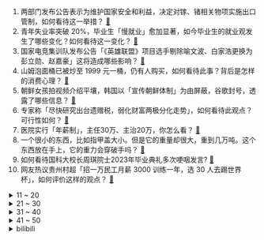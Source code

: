 1. 两部门发布公告表示为维护国家安全和利益，决定对镓、锗相关物项实施出口管制，如何看待这一举措？ [:link:](https://www.zhihu.com/question/610105939)
2. 青年失业率突破 20%，毕业生「慢就业」愈加显著，如今毕业生的就业观发生了哪些变化？如何看待这一变化？ [:link:](https://www.zhihu.com/question/608938944)
3. 国家电竞集训队发布公告「《英雄联盟》项目选手剔除喻文波、白家浩更换为彭立勋、赵嘉豪」这将造成哪些影响？ [:link:](https://www.zhihu.com/question/610188481)
4. 山姆泡面桶已被炒至 1999 元一桶，仍有人购买，如何看待此事？背后是怎样的消费心理？ [:link:](https://www.zhihu.com/question/610060285)
5. 朝鲜女孩拍视频介绍平壤，韩国以「宣传朝鲜体制」为由屏蔽，谷歌封号，透露了哪些信息？ [:link:](https://www.zhihu.com/question/610162816)
6. 专家称「尽快研究出台遗赠税，弱化财富两极分化走势」，如何看待此观点？可行性如何？ [:link:](https://www.zhihu.com/question/610090923)
7. 医院实行「年薪制」，主任30万、主治20万，你怎么看？ [:link:](https://www.zhihu.com/question/610087179)
8. 一个很小的东西，比如指甲盖大小。但是它的重量却很大，重到几万吨。这个东西放在手上，它的重力会穿破手吗？ [:link:](https://www.zhihu.com/question/519865099)
9. 如何看待国科大校长周琪院士2023年毕业典礼多次哽咽发言? [:link:](https://www.zhihu.com/question/609952307)
10. 网友热议贵州村超「招一万民工月薪 3000 训练一年，选 30 人去踢世界杯」，如何评价这样的观点？ [:link:](https://www.zhihu.com/question/610056090)
<details>
<summary>11 ~ 20</summary>

11. 上海 94 岁老人实名举报「遭保姆虐待，250 多万养老钱被卷光」，警方已介入，具体情况如何？ [:link:](https://www.zhihu.com/question/610021603)
12. 蔡徐坤风波后首次发声，称与 C 女士有过交往，但不存在女方未成年和强制堕胎的情况，如何看待这一回应？ [:link:](https://www.zhihu.com/question/610047617)
13. 一名北京地接导游在颐和园中暑送医，经抢救无效死亡，如何看待此事？高温天气户外作业如何预防中暑？ [:link:](https://www.zhihu.com/question/610074062)
14. 驻美大使谢锋向美国总统拜登递交国书，哪些信息值得关注？ [:link:](https://www.zhihu.com/question/609771556)
15. 朱一龙一番电影总票房破 40 亿，主演电影累计票房破 90 亿，他目前在中国电影圈的地位如何？ [:link:](https://www.zhihu.com/question/608008363)
16. 为什么勇士选择格林而放弃普尔? [:link:](https://www.zhihu.com/question/608839767)
17. 昔日「烘焙第一股」克莉丝汀门店全关、卖楼抵债，欠款 5700 万，曾拥有店面逾千家，哪些信息值得关注？ [:link:](https://www.zhihu.com/question/609675318)
18. 空气净化器是智商税吗？ [:link:](https://www.zhihu.com/question/379054006)
19. 环卫工儿子高考 687 分被多校争抢，父亲称「就算贷款、卖房也会让他读下去」，如何看待此事？ [:link:](https://www.zhihu.com/question/610045381)
20. 如果加大力度刺激楼市，会不会出现新一轮的楼市泡沫？楼市还具备再出现一轮泡沫的条件吗？ [:link:](https://www.zhihu.com/question/609279307)
</details>
<details>
<summary>21 ~ 30</summary>

21. 滔搏电子竞技俱乐部发声「被行政处罚的喻某波与旗下选手喻文波毫无关联」对此你有什么想说？ [:link:](https://www.zhihu.com/question/610071455)
22. 理想汽车 6 月交付 3.2 万辆创新高，目标中国市场豪华品牌销量第一，你看好该车企吗？为什么？ [:link:](https://www.zhihu.com/question/609588475)
23. 运动大量出汗对身体好吗？ [:link:](https://www.zhihu.com/question/24178961)
24. 圈内人爆料 EDG 只签了 Uzi 两个月，你觉得他后面还会续约吗？ [:link:](https://www.zhihu.com/question/610058283)
25. 当前的经济环境下，如果要刺激楼市来稳经济，还有哪些牌可以打？预计效果如何？ [:link:](https://www.zhihu.com/question/609280405)
26. 成绩去不了北大，但是能去北大医学部，应该去吗? [:link:](https://www.zhihu.com/question/609084243)
27. 上海一豪宅拍出 1.58 亿天价，单价超 34 万，或由得物创始人竞得，哪些信息值得关注？ [:link:](https://www.zhihu.com/question/610023999)
28. 美国男篮出征世界杯 12 人名单已确定，年轻人为主，无巨星领衔，如何评价这份名单，能取得什么成绩？ [:link:](https://www.zhihu.com/question/610021677)
29. 电影《消失的她》中，哪些因素导致了何非的悲剧？ [:link:](https://www.zhihu.com/question/609564487)
30. 泰坦尼克号沉没的根本原因是什么？是不是本来是可以避免的？ [:link:](https://www.zhihu.com/question/551424112)
</details>
<details>
<summary>31 ~ 40</summary>

31. 点球大战是第一个罚的重要，还是第五个罚的更重要？ [:link:](https://www.zhihu.com/question/402265764)
32. 数据显示 95% 的求职邮件未有回应，平均 20 封求职邮件拿到 1 个 offer，透露了哪些信息？ [:link:](https://www.zhihu.com/question/609395788)
33. 中国哪个城市高楼最壮观？ [:link:](https://www.zhihu.com/question/553764138)
34. 如何评价《逆水寒》手游？ [:link:](https://www.zhihu.com/question/609993299)
35. 大一准备考研，需要注意什么？ [:link:](https://www.zhihu.com/question/554908348)
36. 古代河西走廊为什么会成为军事要道，不能从河西走廊北边走吗？ [:link:](https://www.zhihu.com/question/491531731)
37. 中国 6 月财新制造业 PMI 50.5，前值为 50.9，这一数据说明了什么？如何解读？ [:link:](https://www.zhihu.com/question/610066005)
38. 家里面已经有洗地机了，还有必要购入吸尘器吗？ [:link:](https://www.zhihu.com/question/455905085)
39. 去一个城市出差时抽空旅游，和空闲时间去旅游有什么区别? [:link:](https://www.zhihu.com/question/606311661)
40. 北大团队发布法律大模型 ChatLaw，为大众提供普惠法律服务，将带来哪些影响？ [:link:](https://www.zhihu.com/question/610072848)
</details>
<details>
<summary>41 ~ 50</summary>

41. 想问问滑板人，如何看待不滑板的人穿滑板鞋？ [:link:](https://www.zhihu.com/question/606866883)
42. 暑假快到了，带娃出门旅游，大家是怎么做孩子的护眼工作的？ [:link:](https://www.zhihu.com/question/609398949)
43. 在《知否》里，林噙霜在墨兰的婚事上为什么突然不装了，和盛纮完全撕破了脸？ [:link:](https://www.zhihu.com/question/576309891)
44. 电影《消失的她》都有哪些逻辑漏洞？ [:link:](https://www.zhihu.com/question/609581329)
45. 电影《消失的她》改编自真实事件，该事件原型是什么样的？ [:link:](https://www.zhihu.com/question/608181201)
46. 如何看待「七成应届生毕业后还需父母经济支持」一事？毕业后你需要父母经济支持了吗？ [:link:](https://www.zhihu.com/question/609808731)
47. 特斯拉 Q2 向全球客户交付了超过 46.6 万辆汽车，创下了季度销售纪录，如何看待这一成绩？ [:link:](https://www.zhihu.com/question/610021611)
48. 如何解决工作中的拖延症？ [:link:](https://www.zhihu.com/question/599798541)
49. 小的时候农村三伏天，没有电扇和空调，是怎么熬过炎热的? [:link:](https://www.zhihu.com/question/608934044)
50. 夏天涂了底妆后还需要涂防晒霜吗？有哪些「轻薄」好用的防晒霜？ [:link:](https://www.zhihu.com/question/609235350)
</details><details>
<summary>bilibili</summary>

</details>